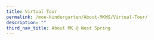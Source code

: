 ```yaml
---
title: Virtual Tour
permalink: /moe-kindergarten/About-MKWS/Virtual-Tour/
description: ""
third_nav_title: About MK @ West Spring
---
```


